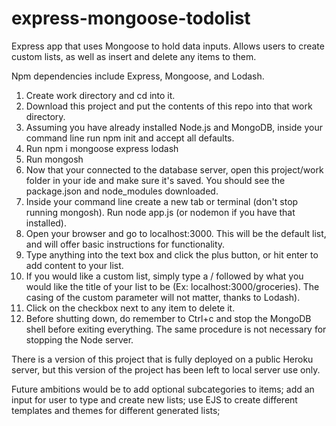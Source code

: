 # express-mongoose-todolist
Express app that uses Mongoose to hold data inputs. Allows users to create custom lists, as well as insert and delete any items to them.

Npm dependencies include Express, Mongoose, and Lodash.

1. Create work directory and cd into it.
2. Download this project and put the contents of this repo into that work directory.
3. Assuming you have already installed Node.js and MongoDB, inside your command line run npm init and accept all defaults.
4. Run npm i mongoose express lodash
5. Run mongosh
6. Now that your connected to the database server, open this project/work folder in your ide and make sure it's saved. You should see the package.json and node_modules downloaded.
7. Inside your command line create a new tab or terminal (don't stop running mongosh). Run node app.js (or nodemon if you have that installed).
8. Open your browser and go to localhost:3000. This will be the default list, and will offer basic instructions for functionality.
9. Type anything into the text box and click the plus button, or hit enter to add content to your list.
10. If you would like a custom list, simply type a / followed by what you would like the title of your list to be (Ex: localhost:3000/groceries). The casing of the custom parameter will not matter, thanks to Lodash).
11. Click on the checkbox next to any item to delete it.
12. Before shutting down, do remember to Ctrl+c and stop the MongoDB shell before exiting everything. The same procedure is not necessary for stopping the Node server.

There is a version of this project that is fully deployed on a public Heroku server, but this version of the project has been left to local server use only.

Future ambitions would be to add optional subcategories to items; add an input for user to type and create new lists; use EJS to create different templates and themes for different generated lists;
